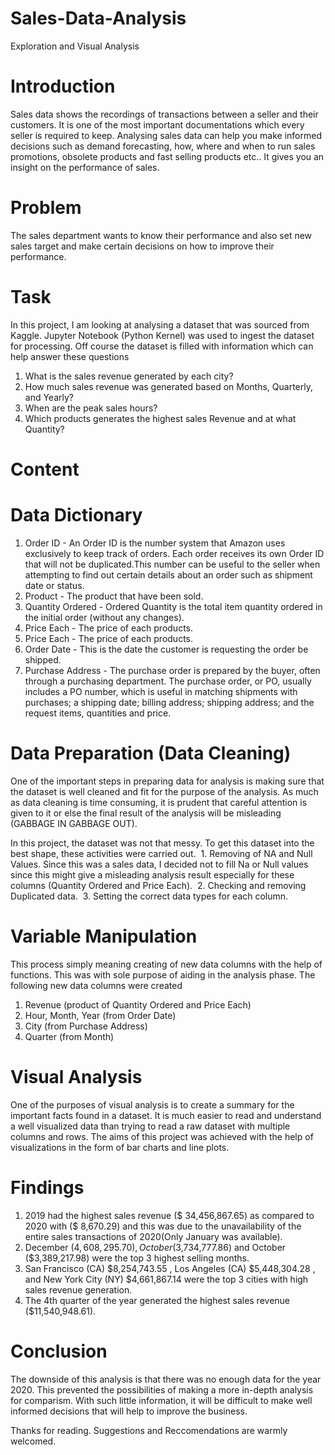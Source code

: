 # Sales-Data-Analysis
Exploration and Visual Analysis


# Introduction
Sales data shows the recordings of transactions between a seller and their customers. It is one of the most important documentations which every seller is required to keep. Analysing sales data can help you make informed decisions such as demand forecasting, how, where and when to run sales promotions, obsolete products and fast selling products etc.. It gives you an insight on the performance of sales. 

# Problem

The sales department wants to know their performance and also set new sales target and make certain decisions on how to improve their performance.

# Task
In this project, I am looking at analysing a dataset that was sourced from Kaggle. Jupyter Notebook (Python Kernel) was used to ingest the dataset for processing. Off course the dataset is filled with information which can help answer these questions
1. What is the sales revenue generated by each city?
2. How much sales revenue was generated based on Months, Quarterly, and Yearly?
3. When are the peak sales hours?
4. Which products generates the highest sales Revenue and at what Quantity?


# Content

# Data Dictionary

1. Order ID - An Order ID is the number system that Amazon uses exclusively to keep track of orders. Each order receives its own Order ID that will not be duplicated.This number can be useful to the seller when attempting to find out certain details about an order such as shipment date or status.
2. Product - The product that have been sold.
3. Quantity Ordered - Ordered Quantity is the total item quantity ordered in the initial order (without any changes).
4.  Price Each - The price of each products.
5.  Price Each - The price of each products.
6.  Order Date - This is the date the customer is requesting the order be shipped.
7.   Purchase Address - The purchase order is prepared by the buyer, often through a purchasing department. The purchase order, or PO, usually includes a PO number, which is useful in matching shipments with purchases; a shipping date; billing address; shipping address; and the request items, quantities and price.
    
 # Data Preparation (Data Cleaning)
 One of the important steps in preparing data for analysis is making sure that the dataset is well cleaned and fit for the purpose of the analysis. As much as data cleaning is time consuming, it is prudent that careful attention is given to it or else the final result of the analysis will be misleading (GABBAGE IN GABBAGE OUT).
 
 In this project, the dataset was not that messy. To get this dataset into the best shape, these activities were carried out.
 1. Removing of NA and Null Values. Since this was a sales data, I decided not to fill Na or Null values since this might give a misleading analysis result especially for these columns (Quantity Ordered and Price Each).
 2. Checking and removing Duplicated data.
 3. Setting the correct data types for each column.

# Variable Manipulation 
This process simply meaning creating of new data columns with the help of functions. This was with sole purpose of aiding in the analysis phase. The following new data columns were created 
1. Revenue (product of Quantity Ordered and Price Each)
2. Hour, Month, Year (from Order Date)
3. City (from Purchase Address)
4. Quarter (from Month)

# Visual Analysis
One of the purposes of visual analysis is to create a summary for the important facts found in a dataset. It is much easier to read and understand a well visualized data than trying to read a raw dataset with multiple columns and rows. The aims of this project was achieved with the help of visualizations in the form of bar charts and line plots.

# Findings
1. 2019 had the highest sales revenue ($ 34,456,867.65) as compared to 2020 with ($ 8,670.29) and this was due to the unavailability of the entire sales transactions of 2020(Only January was available).
2. December ($4,608,295.70), October ($3,734,777.86) and October ($3,389,217.98) were the top 3 highest selling months.
3. San Francisco (CA) $8,254,743.55 , Los Angeles (CA) $5,448,304.28 , and New York City (NY) $4,661,867.14 were the top 3 cities with high sales revenue generation.
4. The 4th quarter of the year generated the highest sales revenue ($11,540,948.61).


# Conclusion
The downside of this analysis is that there was no enough data for the year 2020. This prevented the possibilities of making a more in-depth analysis for comparism. With such little information, it will be difficult to make well informed decisions that will help to improve the business.
   
Thanks for reading.
Suggestions and Reccomendations are warmly welcomed.
